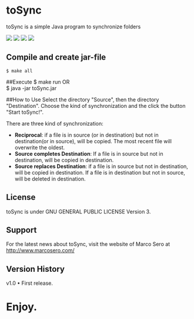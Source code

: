 # toSync
toSync is a simple Java program to synchronize folders

![](http://img43.imageshack.us/img43/1802/schermata062455737alle1.png)
![](http://img850.imageshack.us/img850/1802/schermata062455737alle1.png)
![](http://img268.imageshack.us/img268/1802/schermata062455737alle1.png)
![](http://img148.imageshack.us/img148/2939/schermata062455737alle1q.png)


## Compile and create jar-file
	$ make all

##Execute
	$ make run
OR  
	$ java -jar toSync.jar

##How to Use
Select the directory "Source", then the directory "Destination". Choose the kind of synchronization and the click the button "Start toSync!".  

There are three kind of  synchronization:  
-   __Reciprocal__: if a file is in source (or in destination) but not in destination(or in source), will be copied. The most recent file will overwrite the oldest.  
-   __Source completes Destination__: If a file is in source but not in destination, will be copied in destination.  
-   __Source replaces Destination__: if a file is in source but not in destination, will be copied in destination. If a file is in destination but not in source, will be deleted in destination.  


## License
toSync is under GNU GENERAL PUBLIC LICENSE Version 3.

## Support
For the latest news about toSync, visit the website of Marco Sero at http://www.marcosero.com/

## Version History
v1.0
• First release.

# Enjoy.